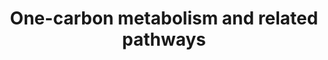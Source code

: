 ---
annotations:
- id: PW:0000189
  parent: regulatory pathway
  type: Pathway Ontology
  value: folate mediated one-carbon metabolic pathway
authors:
- MaintBot
- Khanspers
- Samuel Sklar
- Thomas
- Evelo
- DeSl
- Marvin M2
- Mkutmon
- Egonw
- Eweitz
citedin:
- link: 10.1038/mtm.2014.7
  title: Proteomic profiling of salivary gland after nonviral gene transfer mediated
    by conventional plasmids and minicircles (2014)
description: This pathway shows the carbon metabolism over grey and related pathways
  around it. Source [http://www.genome.jp/kegg-bin/show_pathway?org_name=mmu&mapno=00270&mapscale=&show_description=hide]
last-edited: 2021-05-08
organisms:
- Mus musculus
redirect_from:
- /index.php/Pathway:WP1770
- /instance/WP1770
- /instance/WP1770_r116575
revision: r116575
schema-jsonld:
- '@context': https://schema.org/
  '@id': https://wikipathways.github.io/pathways/WP1770.html
  '@type': Dataset
  creator:
    '@type': Organization
    name: WikiPathways
  description: This pathway shows the carbon metabolism over grey and related pathways
    around it. Source [http://www.genome.jp/kegg-bin/show_pathway?org_name=mmu&mapno=00270&mapscale=&show_description=hide]
  keywords:
  - (S)-2-Aminobutanoate
  - 10-formyldihydrofolate
  - 2-oxobutanoate
  - 3-Sulfinoalanine
  - 5,10-Methenyltetrahydrofolic acid
  - 5-Methyltetrahydrofolic acid
  - 5-oxoproline
  - Agxt2
  - Ahcyl1
  - Baat
  - Bcat1
  - Bcat2
  - Betaine
  - Bhmt
  - Bhmt2
  - CDP-Ethanolamine
  - CDP-choline
  - Cbs
  - Cdo1
  - Cept1
  - Chdh
  - Chka
  - Chkb
  - Choline
  - Chpt1
  - Csad
  - Cth
  - Dhfr
  - Dimethylglycine
  - Dmgdh
  - Dnm1
  - Dnmt3a
  - Ethanolamine
  - Etnk1
  - Etnk2
  - Folic acid
  - Gad1
  - Gad2
  - Gclc
  - Gclm
  - Glutamate
  - Glutathione (GSH)
  - Glutathione disulfide (GSSG)
  - Glycine
  - Gnmt
  - Gpx1
  - Gpx2
  - Gpx3
  - Gpx4
  - Gpx5
  - Gpx6
  - Gpx7
  - Gsr
  - Gss
  - Homocysteine
  - Hypotaurine
  - L-Cystathionine
  - L-Cysteine
  - L-Methionine
  - L-Serine
  - Mat1a
  - Mat2a
  - Mthfr
  - Mtr
  - NADP
  - NADPH
  - O-Phosphoethanolamine
  - Ophthalmate
  - Pcyt1a
  - Pcyt1b
  - Pcyt2
  - Pemt
  - Phosphatidylcholines
  - Phosphatidylethanolamine
  - Phosphocholine
  - Pld1
  - S-Adenosylhomocysteine
  - S-Adenosylmethionine
  - Sarcosine
  - Sardh
  - Shmt1
  - Shmt2
  - Sod1
  - Sod2
  - Sod3
  - Taurine
  - Taurochenodesoxycholic acid
  - Taurocholic acid
  - Tetrahydrofolic acid
  - Total Phospholipids
  - Tyms
  - gamma-Glutamylcysteine
  - gamma-L-Glutamyl-L-2-aminobutyrate
  license: CC0
  name: One-carbon metabolism and related pathways
seo: CreativeWork
title: One-carbon metabolism and related pathways
wpid: WP1770
---